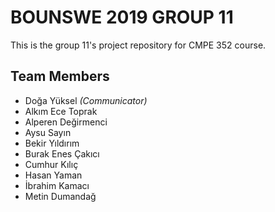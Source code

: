 # BOUNSWE 2019 GROUP 11
This is the group 11's project repository for CMPE 352 course.
## Team Members
* Doğa Yüksel *(Communicator)*
* Alkım Ece Toprak 
* Alperen Değirmenci
* Aysu Sayın
* Bekir Yıldırım
* Burak Enes Çakıcı
* Cumhur Kılıç
* Hasan Yaman
* İbrahim Kamacı
* Metin Dumandağ
